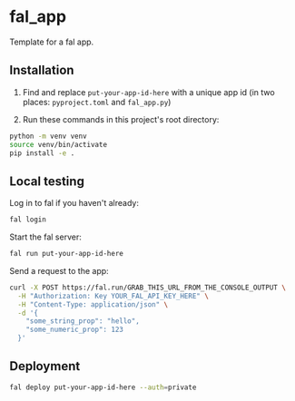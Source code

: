 # fal_app

Template for a fal app.

## Installation

1. Find and replace `put-your-app-id-here` with a unique app id (in two places: `pyproject.toml` and `fal_app.py`)

2. Run these commands in this project's root directory:

```bash
python -m venv venv
source venv/bin/activate
pip install -e .
```

## Local testing

Log in to fal if you haven't already:

```bash
fal login
```

Start the fal server:

```bash
fal run put-your-app-id-here
```

Send a request to the app:

```bash
curl -X POST https://fal.run/GRAB_THIS_URL_FROM_THE_CONSOLE_OUTPUT \
  -H "Authorization: Key YOUR_FAL_API_KEY_HERE" \
  -H "Content-Type: application/json" \
  -d '{
    "some_string_prop": "hello",
    "some_numeric_prop": 123
  }'
```

## Deployment

```bash
fal deploy put-your-app-id-here --auth=private
``` 
